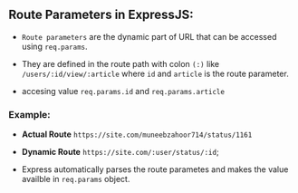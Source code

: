 ## Route Parameters in ExpressJS:

- `Route parameters` are the dynamic part of URL that can be accessed using `req.params`.

- They are defined in the route path with colon `(:)` like `/users/:id/view/:article` where `id` and `article` is the route parameter.

- accesing value `req.params.id` and `req.params.article`

### Example:

- **Actual Route** `https://site.com/muneebzahoor714/status/1161`
- **Dynamic Route** `https://site.com/:user/status/:id`;

- Express automatically parses the route parametes and makes the value availble in `req.params` object.
